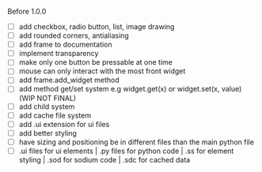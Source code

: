 Before 1.0.0
 - [ ] add checkbox, radio button, list, image drawing
 - [ ] add rounded corners, antialiasing
 - [ ] add frame to documentation
 - [ ] implement transparency
 - [ ] make only one button be pressable at one time
 - [ ] mouse can only interact with the most front widget
 - [ ] add frame.add_widget method
 - [ ] add method get/set system e.g widget.get(x) or widget.set(x, value) (WIP NOT FINAL)
 - [ ] add child system
 - [ ] add cache file system
 - [ ] add .ui extension for ui files
 - [ ] add better styling
 - [ ] have sizing and positioning be in different files than the main python file
 - [ ] .ui files for ui elements | .py files for python code | .ss for element styling | .sod for sodium code | .sdc for cached data